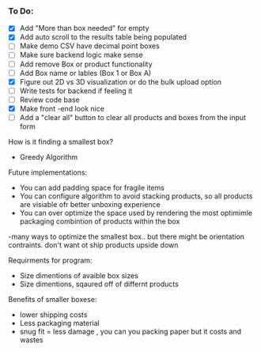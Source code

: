 ### To Do:
- [X] Add "More than box needed" for empty 
- [X] Add auto scroll to the results table being populated
- [ ] Make demo CSV have decimal point boxes
- [ ] Make sure backend logic make sense
- [ ] Add remove Box or product functionality
- [ ] Add Box name or lables (Box 1 or Box A)
- [X] Figure out 2D vs 3D visualization or do the bulk upload option 
- [ ] Write tests for backend if feeling it
- [ ] Review code base
- [X] Make front -end look nice
- [ ] Add a "clear all" button to clear all products and boxes from the input form

How is it finding a smallest box?
- Greedy Algorithm

Future implementations:
- You can add padding space for fragile items
- You can configure algorithm to avoid stacking products, so all products are visiable ofr better unboxing experience
- You can over optimize the space used by rendering the most optimimle packaging combintion of products within the box

-many ways to optimize the smallest box.. but there might be orientation contraints. don't want ot ship products upside down

Requirments for program:
- Size dimentions of avaible box sizes
- Size dimentions, sqaured off of differnt products


Benefits of smaller boxese:
- lower shipping costs
- Less packaging material
- snug fit = less damage , you can you packing paper but it costs and wastes




